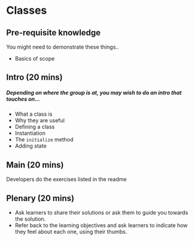 # Classes

## Pre-requisite knowledge

You might need to demonstrate these things..
- Basics of scope
## Intro (20 mins)
##### Depending on where the group is at, you may wish to do an intro that touches on...
- What a class is
- Why they are useful
- Defining a class
- Instantiation
- The `initialize` method
- Adding state
## Main (20 mins)

Developers do the exercises listed in the readme

## Plenary (20 mins)

- Ask learners to share their solutions or ask them to guide you towards the solution.
- Refer back to the learning objectives and ask learners to indicate how they feel about each one, using their thumbs.
